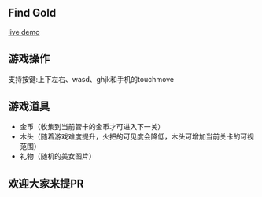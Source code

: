 ## Find Gold

[live demo](https://find-gold.hejian.club/)

## 游戏操作
支持按键:上下左右、wasd、ghjk和手机的touchmove

## 游戏道具
- 金币（收集到当前管卡的金币才可进入下一关）
- 木头（随着游戏难度提升，火把的可见度会降低，木头可增加当前关卡的可视范围）
- 礼物（随机的美女图片）

## 欢迎大家来提PR
